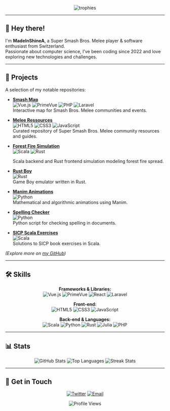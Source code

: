 <!--
**MadeInShineA/MadeInShineA** is a ✨ _special_ ✨ repository because its `README.md` (this file) appears on your GitHub profile.
-->

<p align="center">
  <img src="https://github-profile-trophy.vercel.app/?username=MadeInShineA&rank=-C&title=-Reviews&theme=onedark" alt="trophies" />
</p>

---

## 👋 Hey there!

I'm **MadeInShineA**, a Super Smash Bros. Melee player & software enthusiast from Switzerland.  
Passionate about computer science, I’ve been coding since 2022 and love exploring new technologies and challenges.

---

## 🚀 Projects

A selection of my notable repositories:

- **[Smash Map](https://github.com/MadeInShineA/smash-map)**  
  <img src="https://img.shields.io/badge/Vue.js-4FC08D?style=for-the-badge&logo=vuedotjs&logoColor=white" alt="Vue.js" /> <img src="https://img.shields.io/badge/PrimeVue-41B883?style=for-the-badge&logo=PrimeVue&logoColor=white" alt="PrimeVue" /> <img src="https://img.shields.io/badge/PHP-777BB4?style=for-the-badge&logo=php&logoColor=white" alt="PHP" /> <img src="https://img.shields.io/badge/Laravel-FF2D20?style=for-the-badge&logo=laravel&logoColor=white" alt="Laravel" />  
  Interactive map for Smash Bros. Melee communities and events.

- **[Melee Ressources](https://github.com/davidvkimball/melee-resources)**  
  <img src="https://img.shields.io/badge/HTML5-E34F26?style=for-the-badge&logo=html5&logoColor=white" alt="HTML5" /> <img src="https://img.shields.io/badge/CSS3-1572B6?style=for-the-badge&logo=css3&logoColor=white" alt="CSS3" /> <img src="https://img.shields.io/badge/JavaScript-F7DF1E?style=for-the-badge&logo=javascript&logoColor=black" alt="JavaScript" />  
  Curated repository of Super Smash Bros. Melee community resources and guides.

- **[Forest Fire Simulation](https://github.com/MadeInShineA/forest-fire-simulation)**  
  <img src="https://img.shields.io/badge/Scala-DC322F?style=for-the-badge&logo=Scala&logoColor=white" alt="Scala" />   <img src="https://img.shields.io/badge/Rust-000000?style=for-the-badge&logo=Rust&logoColor=white" alt="Rust" />  

  Scala backend and Rust frontend simulation modeling forest fire spread.

- **[Rust Boy](https://github.com/MadeInShineA/rust-boy)**  
  <img src="https://img.shields.io/badge/Rust-000000?style=for-the-badge&logo=Rust&logoColor=white" alt="Rust" />  
  Game Boy emulator written in Rust.

- **[Manim Animations](https://github.com/MadeInShineA/manim-animations)**  
  <img src="https://img.shields.io/badge/Python-3776AB?style=for-the-badge&logo=Python&logoColor=white" alt="Python" />  
  Mathematical and algorithmic animations using Manim.

- **[Spelling Checker](https://github.com/MadeInShineA/spelling-checker)**  
  <img src="https://img.shields.io/badge/Python-3776AB?style=for-the-badge&logo=Python&logoColor=white" alt="Python" />  
  Python script for checking spelling in documents.

- **[SICP Scala Exercises](https://github.com/MadeInShineA/SICP-scala-exercises)**  
  <img src="https://img.shields.io/badge/Scala-DC322F?style=for-the-badge&logo=Scala&logoColor=white" alt="Scala" />  
  Solutions to SICP book exercises in Scala.

*(Explore more on [my GitHub](https://github.com/MadeInShineA?tab=repositories))*

---

## 🛠️ Skills

<p align="center">
  <!-- Frameworks & Libraries -->
  <strong>Frameworks & Libraries:</strong><br />
  <img src="https://img.shields.io/badge/Vue.js-4FC08D?style=for-the-badge&logo=vuedotjs&logoColor=white" alt="Vue.js" />
  <img src="https://img.shields.io/badge/PrimeVue-41B883?style=for-the-badge&logo=PrimeVue&logoColor=white" alt="PrimeVue" />
  <img src="https://img.shields.io/badge/React-61DAFB?style=for-the-badge&logo=React&logoColor=black" alt="React" />
  <img src="https://img.shields.io/badge/Laravel-FF2D20?style=for-the-badge&logo=laravel&logoColor=white" alt="Laravel" />
</p>

<p align="center">
  <!-- Front-end -->
  <strong>Front-end:</strong><br />
  <img src="https://img.shields.io/badge/HTML5-E34F26?style=for-the-badge&logo=html5&logoColor=white" alt="HTML5" />
  <img src="https://img.shields.io/badge/CSS3-1572B6?style=for-the-badge&logo=css3&logoColor=white" alt="CSS3" />
  <img src="https://img.shields.io/badge/JavaScript-F7DF1E?style=for-the-badge&logo=javascript&logoColor=black" alt="JavaScript" />
</p>

<p align="center">
  <!-- Back-end & Languages -->
  <strong>Back-end & Languages:</strong><br />
  <img src="https://img.shields.io/badge/Scala-DC322F?style=for-the-badge&logo=Scala&logoColor=white" alt="Scala" />
  <img src="https://img.shields.io/badge/Python-3776AB?style=for-the-badge&logo=Python&logoColor=white" alt="Python" />
  <img src="https://img.shields.io/badge/Rust-000000?style=for-the-badge&logo=Rust&logoColor=white" alt="Rust" />
  <img src="https://img.shields.io/badge/Julia-9558B2?style=for-the-badge&logo=Julia&logoColor=white" alt="Julia" />
  <img src="https://img.shields.io/badge/PHP-777BB4?style=for-the-badge&logo=php&logoColor=white" alt="PHP" />
</p>

---

## 📊 Stats

<p align="center">
  <img src="https://github-readme-stats.vercel.app/api?username=madeinshinea&theme=tokyonight&show_icons=true&hide_border=true&count_private=false" alt="GitHub Stats" />
  <img src="https://github-readme-stats.vercel.app/api/top-langs/?username=madeinshinea&theme=tokyonight&show_icons=true&hide_border=true&layout=compact" alt="Top Languages" />
  <img src="https://streak-stats.demolab.com?user=madeinshinea&theme=tokyonight&hide_border=true" alt="Streak Stats" />
</p>



---

## 📨 Get in Touch

<p align="center">
  <a href="https://twitter.com/madeinshinea" target="_blank"><img src="https://img.shields.io/badge/Twitter-1DA1F2?style=for-the-badge&logo=twitter&logoColor=white" alt="Twitter" /></a>
  <a href="mailto:olivier.amacker@netplus.ch" target="_blank"><img src="https://img.shields.io/badge/Email-D14836?style=for-the-badge&logo=gmail&logoColor=white" alt="Email" /></a>
</p>

<p align="center">
  <img src="https://komarev.com/ghpvc/?username=MadeInShineA&color=00FFFF" alt="Profile Views" />
</p>
